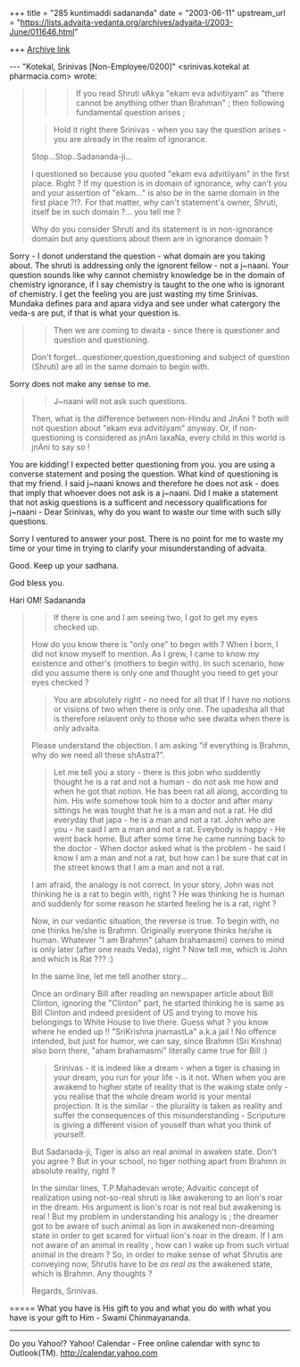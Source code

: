 +++
title = "285 kuntimaddi sadananda"
date = "2003-06-11"
upstream_url = "https://lists.advaita-vedanta.org/archives/advaita-l/2003-June/011646.html"

+++
[Archive link](https://lists.advaita-vedanta.org/archives/advaita-l/2003-June/011646.html)


--- "Kotekal, Srinivas [Non-Employee/0200]"
<srinivas.kotekal at pharmacia.com> wrote:
>
> >> 
> >> If you read Shruti vAkya "ekam eva advitiiyam" as "there cannot be
> >> anything
> >> other
> >> than Brahman" ; then following fundamental question arises ;
> 
> >Hold it right there Srinivas - when you say the question arises - you
> >are already in the realm of ignorance. 
> 
> Stop...Stop..Sadananda-ji...
> 
> I questioned so because you quoted "ekam eva advitiiyam" in the first
> place.
> Right ? If my question is in domain of ignorance, why can't you and
> your
> assertion of "ekam..." is also be in the same domain in the first
> place ?!?.
> For that matter, why can't statement's owner, Shruti, itself be in
> such
> domain ?... you tell me ?
> 
> Why do you consider Shruti and its statement is in non-ignorance
> domain but
> any questions about them are in ignorance domain ? 
> 

Sorry - I donot understand the question - what domain are you taking
about. The shruti is addressing only the ignorent fellow - not a
j~naani. Your question sounds like why cannot chemistry knowledge be in
the domain of chemistry ignorance, if I say chemistry is taught to the
one who is ignorant of chemistry.    I get the feeling you are just
wasting my time Srinivas. Mundaka defines para and apara vidya and see
under what catergory the veda-s are put, if that is what your question
is. 


> 
> > Then we are coming to dwaita -
> >since there is questioner and question and questioning. 
> 
> Don't forget...questioner,question,questioning and subject of question
> (Shruti) are all in the same domain to begin with. 

>

Sorry does not make any sense to me.  

> >J~naani will not ask  such questions. 
> 
> Then, what is the difference between non-Hindu and JnAni ? both will
> not
> question about "ekam eva advitiiyam" anyway. Or, if non-questioning is
> considered as jnAni laxaNa, every child in this world is jnAni to say
> so !

You are kidding! I expected better questioning from you. you are using a
converse statement and posing the question.  What kind of questioning is
that my friend.  I said j~naani knows and therefore he does not ask -
does that imply that whoever does not ask is a j~naani.  Did I make a
statement that not askig questions is a sufficent and necessory
qualifications for j~naani - Dear Srinivas, why do you want to waste our
time with such silly questions. 

Sorry I ventured to answer your post. There is no point for me to waste
my time or your time in trying to clarify your misunderstanding of
advaita.  

Good.  Keep up your sadhana. 

God bless you.

Hari OM!
Sadananda 


> 
> >If there is one and I am seeing two, I got to get
> >my eyes checked up. 
> 
> How do you know there is "only one" to begin with ? When I born, I did
> not
> know myself to mention. As I grew, I came to know my existence and
> other's
> (mothers to begin with). In such scenario, how did you assume there is
> only
> one and thought you need to get your eyes checked ?
> 
> 
> >You are absolutely right - no need for all that If I have no notions
> or
> >visions of two when there is only one. The upadesha all that is
> >therefore relavent only to those who see dwaita when there is only
> >advaita. 
> 
> Please understand the objection. I am asking "if everything is Brahmn,
> why
> do we need all these shAstra?". 
> 
> >Let me tell you a story - there is this jobn who suddently thought he
> is
> >a rat and not a human - do not ask me how and when he got that
> notion. 
> >He has been rat all along, according to him. His wife somehow took
> him
> >to a doctor and after many sittings he was tought that he is a man
> and
> >not a rat. He did everyday that japa - he is a man and not a rat.
> John
> >who are you - he said I am a man and not a rat.  Eveybody is happy -
> He
> >went back home. But after some time he came running back to the
> doctor -
> >When doctor asked what is the problem - he said I know I am a man and
> >not a rat, but how can I be sure that cat in the street knows that I
> am
> >a man and not a rat.
> 
> I am afraid, the analogy is not correct. In your story, John was not
> thinking he is a rat to begin with, right ? He was thinking he is
> human and
> suddenly for some reason he started feeling he is a rat, right ?
> 
> Now, in our vedantic situation, the reverse is true. To begin with, no
> one
> thinks he/she is Brahmn. Originally everyone thinks he/she is human.
> Whatever "I am Brahmn" (aham brahamasmi) comes to mind is only later
> (after
> one reads Veda), right ? Now tell me, which is John and which is Rat
> ??? :) 
> 
> In the same line,  let me tell another story...
> 
> Once an ordinary Bill after reading an newspaper article about Bill
> Clinton,
> ignoring the "Clinton" part, he started thinking he is same as Bill
> Clinton
> and indeed president of US and trying to move his belongings to White
> House
> to live there. Guess what ? you know where he ended up !! "SriKrishna
> jnamastLa" a.k.a jail ! No offence intended, but just for humor, we
> can say,
> since Brahmn (Sri Krishna) also born there, "aham brahamasmi"
> literally came
> true for Bill :)  
> 
> 
> >Srinivas - it is indeed like a dream - when a tiger is chasing in
> your
> >dream, you run for your life - is it not. When when you are awakend
> to
> >higher state of reality that is the waking state only - you realise
> that
> >the whole dream world is your mental projection.  It is the similar -
> >the plurality is taken as reality and suffer the consequences of this
> >misunderstanding - Scriputure is giving a different vision of youself
> >than what you think of yourself.  
> 
> But Sadanada-ji, Tiger is also an real animal in awaken state. Don't
> you
> agree ? But in your school, no tiger nothing apart from Brahmn in
> absolute
> reality, right ?
> 
> In the similar lines, T.P.Mahadevan wrote; Advaitic concept of
> realization
> using not-so-real shruti is like awakening to an lion's roar in the
> dream.
> His argument is lion's roar is not real but awakening is real !  But
> my
> problem in understanding his analogy is ; the dreamer got to be aware
> of
> such animal as lion in awakened non-dreaming state in order to get
> scared
> for virtual lion's roar in the dream. If I am not aware of an animal
> in
> reality , how can I wake up from such virtual animal in the dream ?
> So, in
> order to make sense of what Shrutis are conveying now, Shrutis  have
> to be
> *as real as* the awakened state, which is Brahmn. Any thoughts ?
> 
> Regards,
> Srinivas.
> 


=====
What you have is His gift to you and what you do with what you have is your gift to Him - Swami Chinmayananda.

__________________________________
Do you Yahoo!?
Yahoo! Calendar - Free online calendar with sync to Outlook(TM).
http://calendar.yahoo.com

